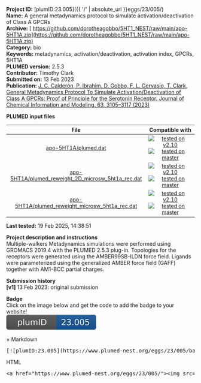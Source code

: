 **Project ID:** [plumID:23.005]({{ '/' | absolute_url }}eggs/23/005/)  
**Name:**  A general metadynamics protocol to simulate activation/deactivation of Class A GPCRs  
**Archive:** [ https://github.com/dorotheagobbo/5HT1_NEST/raw/main/apo-5HT1A.zip](https://github.com/dorotheagobbo/5HT1_NEST/raw/main/apo-5HT1A.zip)  
**Category:**  bio  
**Keywords:**  metadynamics, activation/deactivation, activation index, GPCRs, 5HT1A  
**PLUMED version:**  2.5.3  
**Contributor:**  Timothy Clark  
**Submitted on:** 13 Feb 2023  
**Publication:** [J. C. Calderón, P. Ibrahim, D. Gobbo, F. L. Gervasio, T. Clark, General Metadynamics Protocol To Simulate Activation/Deactivation of Class A GPCRs: Proof of Principle for the Serotonin Receptor. Journal of Chemical Information and Modeling. 63, 3105–3117 (2023)](http://dx.doi.org/10.1021/acs.jcim.3c00208)  
  
**PLUMED input files**  
  
| File     | Compatible with |  
|:--------:|:--------:|  
| [apo-5HT1A/plumed.dat](./data/apo-5HT1A/plumed.dat.md) |  [![tested on v2.10](https://img.shields.io/badge/v2.10-passing-green.svg)](data/apo-5HT1A/plumed.dat.plumed.stderr) [![tested on master](https://img.shields.io/badge/master-passing-green.svg)](data/apo-5HT1A/plumed.dat.plumed_master.stderr) |  
| [apo-5HT1A/plumed_reweight_2D_microsw_5ht1a_rec.dat](./data/apo-5HT1A/plumed_reweight_2D_microsw_5ht1a_rec.dat.md) |  [![tested on v2.10](https://img.shields.io/badge/v2.10-passing-green.svg)](data/apo-5HT1A/plumed_reweight_2D_microsw_5ht1a_rec.dat.plumed.stderr) [![tested on master](https://img.shields.io/badge/master-failed-red.svg)](data/apo-5HT1A/plumed_reweight_2D_microsw_5ht1a_rec.dat.plumed_master.stderr) |  
| [apo-5HT1A/plumed_reweight_microsw_5ht1a_rec.dat](./data/apo-5HT1A/plumed_reweight_microsw_5ht1a_rec.dat.md) |  [![tested on v2.10](https://img.shields.io/badge/v2.10-passing-green.svg)](data/apo-5HT1A/plumed_reweight_microsw_5ht1a_rec.dat.plumed.stderr) [![tested on master](https://img.shields.io/badge/master-failed-red.svg)](data/apo-5HT1A/plumed_reweight_microsw_5ht1a_rec.dat.plumed_master.stderr) |  
  
**Last tested:**  19 Feb 2025, 14:38:51
  
**Project description and instructions**  
Multiple-walkers Metadynamics simulations were performed using GROMACS 2019.4 with the PLUMED 2.5.3 plug-in. Topologies for the receptors were generated using the AMBER99SB-ILDN force field. Ligands were parameterized using the generalized AMBER force field (GAFF) together with AM1-BCC partial charges.
  
**Submission history**  
**[v1]** 13 Feb 2023: original submission  
  
**Badge**  
Click on the image below and get the code to add the badge to your website!  
<img src="./badge.svg" alt="plumeDnest:23.005" id="myBtn" class="badge">
<div id="myModal" class="modal">
  <div class="modal-content">
    <span class="close">&times;</span>
    Markdown<pre>[![plumID:23.005](https://www.plumed-nest.org/eggs/23/005/badge.svg)](https://www.plumed-nest.org/eggs/23/005/)</pre>
    HTML<pre>&lt;a href="https://www.plumed-nest.org/eggs/23/005/"&gt;&lt;img src="https://www.plumed-nest.org/eggs/23/005/badge.svg" alt="plumID:23.005"&gt;&lt;/a&gt;</pre>
  </div>
</div>
